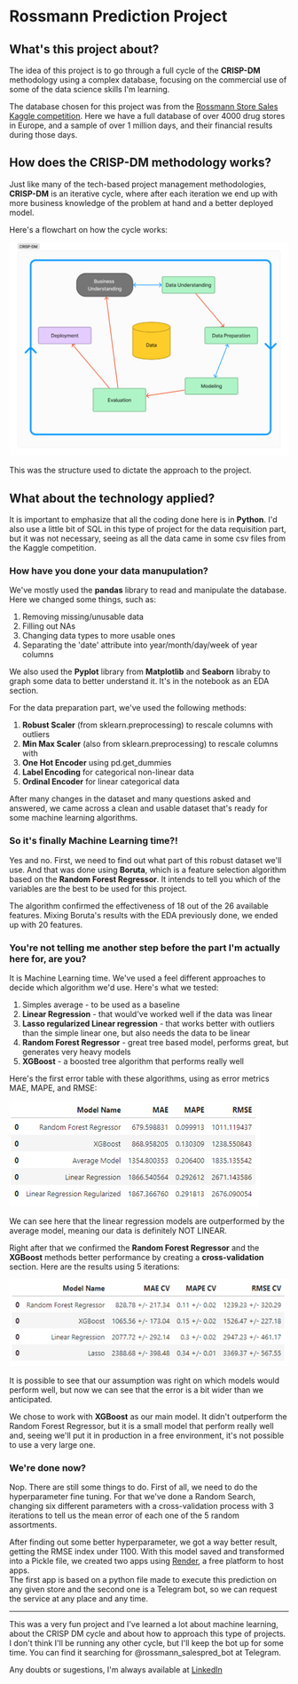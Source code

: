 # Rossmann Prediction Project
## What's this project about?
The idea of this project is to go through a full cycle of the **CRISP-DM** methodology using a complex database, focusing on the commercial use of some of the data science skills I'm learning.  
  
The database chosen for this project was from the [Rossmann Store Sales Kaggle competition](https://www.kaggle.com/c/rossmann-store-sales). Here we have a full database of over 4000 drug stores in Europe, and a sample of over 1 million days, and their financial results during those days.

## How does the CRISP-DM methodology works?

Just like many of the tech-based project management methodologies, **CRISP-DM** is an iterative cycle, where after each iteration we end up with more business knowledge of the problem at hand and a better deployed model.  

Here's a flowchart on how the cycle works:

![Crisp-DM cycle](img/CRISP_DM.png)

This was the structure used to dictate the approach to the project.  

## What about the technology applied?

It is important to emphasize that all the coding done here is in **Python**. I'd also use a little bit of SQL in this type of project for the data requisition part, but it was not necessary, seeing as all the data came in some csv files from the Kaggle competition.

### How have you done your data manupulation?
We've mostly used the **pandas** library to read and manipulate the database. Here we changed some things, such as:  
1. Removing missing/unusable data
2. Filling out NAs
3. Changing data types to more usable ones
4. Separating the 'date' attribute into year/month/day/week of year columns

We also used the **Pyplot** library from **Matplotlib** and **Seaborn** libraby to graph some data to better understand it. It's in the notebook as an EDA section.  

For the data preparation part, we've used the following methods:
1. **Robust Scaler** (from sklearn.preprocessing) to rescale columns with outliers
2. **Min Max Scaler** (also from sklearn.preprocessing) to rescale columns with 
3. **One Hot Encoder** using pd.get_dummies 
4. **Label Encoding** for categorical non-linear data
5. **Ordinal Encoder** for linear categorical data

After many changes in the dataset and many questions asked and answered, we came across a clean and usable dataset that's ready for some machine learning algorithms.

### So it's finally Machine Learning time?!

Yes and no. First, we need to find out what part of this robust dataset we'll use. And that was done using **Boruta**, which is a feature selection algorithm based on the **Random Forest Regressor**. It intends to tell you which of the variables are the best to be used for this project.  

The algorithm confirmed the effectiveness of 18 out of the 26 available features. Mixing Boruta's results with the EDA previously done, we ended up with 20 features.

### You're not telling me another step before the part I'm actually here for, are you?

It is Machine Learning time. We've used a feel different approaches to decide which algorithm we'd use. Here's what we tested:  
1. Simples average - to be used as a baseline
2. **Linear Regression** - that would've worked well if the data was linear
3. **Lasso regularized Linear regression** - that works better with outliers than the simple linear one, but also needs the data to be linear
4. **Random Forest Regressor** - great tree based model, performs great, but generates very heavy models
5. **XGBoost**  - a boosted tree algorithm that performs really well

Here's the first error table with these algorithms, using as error metrics MAE, MAPE, and RMSE:

![ml-error](img/firsterror.png)

We can see here that the linear regression models are outperformed by the average model, meaning our data is definitely NOT LINEAR.  

Right after that we confirmed the **Random Forest Regressor** and the **XGBoost** methods better performance by creating a **cross-validation** section. Here are the results using 5 iterations:

![cv-error](img/cverror.png)

It is possible to see that our assumption was right on which models would perform well, but now we can see that the error is a bit wider than we anticipated.  

We chose to work with **XGBoost** as our main model. It didn't outperform the Random Forest Regressor, but it is a small model that perform really well and, seeing we'll put it in production in a free environment, it's not possible to use a very large one.

### We're done now?

Nop. There are still some things to do. First of all, we need to do the hyperparameter fine tuning. For that we've done a Random Search, changing six different parameters with a cross-validation process with 3 iterations to tell us the mean error of each one of the 5 random assortments.

After finding out some better hyperparameter, we got a way better result, getting the RMSE index under 1100. With this model saved and transformed into a Pickle file, we created two apps using [Render](https://render.com), a free platform to host apps.  
The first app is based on a python file made to execute this prediction on any given store and the second one is a Telegram bot, so we can request the service at any place and any time.

---

This was a very fun project and I've learned a lot about machine learning, about the CRISP DM cycle and about how to approach this type of projects. I don't think I'll be running any other cycle, but I'll keep the bot up for some time. You can find it searching for @rossmann_salespred_bot at Telegram. 

Any doubts or sugestions, I'm always available at [LinkedIn](https://www.linkedin.com/in/filipesaladini/)
